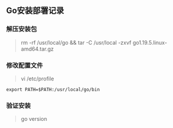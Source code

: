 ## **Go安装部署记录**

### 解压安装包

> rm -rf /usr/local/go && tar -C /usr/local -zxvf go1.19.5.linux-amd64.tar.gz

### 修改配置文件

> vi /etc/profile

```
export PATH=$PATH:/usr/local/go/bin
```

### 验证安装

> go version